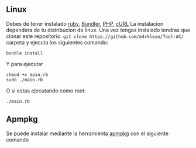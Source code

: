 ## Linux
Debes de tener instalado [ruby](https://www.ruby-lang.org/es/), [Bundler](https://bundler.io/), [PHP](https://www.php.net/), [cURL](https://curl.haxx.se/) La instalacion dependera de tu distribucion de linux. Una vez tengas instalado tendras que clonar este repositorio.
`git clone https://github.com/m4rklean/Tool-AC/`
carpeta y ejecuta los siguientes comando:
```
bundle install
```
Y para ejecutar
```
chmod +x main.rb
sudo ./main.rb
```
O si estas ejecutando como root: 
```
./main.rb 
```
## Apmpkg
Se puede instalar mediante la herramienta [apmpkg](https://github.com/kedap/apmpkg) con el siguiente comando